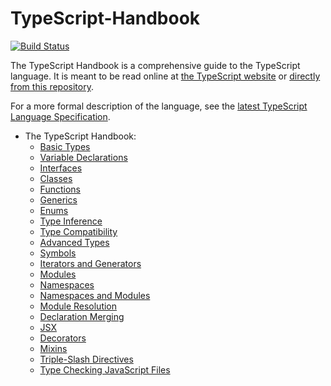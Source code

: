# TypeScript-Handbook

[![Build Status](https://travis-ci.org/Microsoft/TypeScript-Handbook.svg)](https://travis-ci.org/Microsoft/TypeScript-Handbook)

The TypeScript Handbook is a comprehensive guide to the TypeScript language.
It is meant to be read online at [the TypeScript website](https://www.typescriptlang.org/docs/handbook/basic-types.html) or [directly from this repository](./pages/Basic%20Types.md).

For a more formal description of the language, see the [latest TypeScript Language Specification](https://github.com/Microsoft/TypeScript/blob/master/doc/spec.md).

* The TypeScript Handbook:
    * [Basic Types](pages/Basic%20Types.md)
    * [Variable Declarations](pages/Variable%20Declarations.md)
    * [Interfaces](pages/Interfaces.md)
    * [Classes](pages/Classes.md)
    * [Functions](pages/Functions.md)
    * [Generics](pages/Generics.md)
    * [Enums](pages/Enums.md)
    * [Type Inference](pages/Type%20Inference.md)
    * [Type Compatibility](pages/Type%20Compatibility.md)
    * [Advanced Types](pages/Advanced%20Types.md)
    * [Symbols](pages/Symbols.md)
    * [Iterators and Generators](pages/Iterators%20and%20Generators.md)
    * [Modules](pages/Modules.md)
    * [Namespaces](pages/Namespaces.md)
    * [Namespaces and Modules](pages/Namespaces%20and%20Modules.md)
    * [Module Resolution](pages/Module%20Resolution.md)
    * [Declaration Merging](pages/Declaration%20Merging.md)
    * [JSX](pages/JSX.md)
    * [Decorators](pages/Decorators.md)
    * [Mixins](pages/Mixins.md)
    * [Triple-Slash Directives](pages/Triple-Slash%20Directives.md)
    * [Type Checking JavaScript Files](pages/Type%20Checking%20JavaScript%20Files.md)